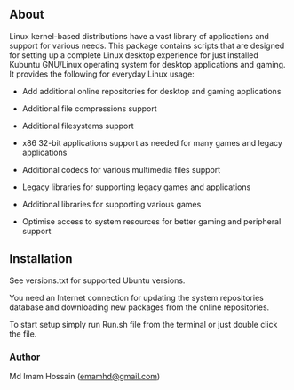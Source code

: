 About
------------

Linux kernel-based distributions have a vast library of applications and support for various needs. This package contains scripts that are designed for setting up a complete Linux desktop experience for just installed Kubuntu GNU/Linux operating system for desktop applications and gaming. It provides the following for everyday Linux usage:

- Add additional online repositories for desktop and gaming applications

- Additional file compressions support

- Additional filesystems support

- x86 32-bit applications support as needed for many games and legacy applications

- Additional codecs for various multimedia files support

- Legacy libraries for supporting legacy games and applications

- Additional libraries for supporting various games

- Optimise access to system resources for better gaming and peripheral support

## Installation

See versions.txt for supported Ubuntu versions.

You need an Internet connection for updating the system repositories database and downloading new packages from the online repositories.

To start setup simply run Run.sh file from the terminal or just double click the file.

### Author

Md Imam Hossain (emamhd@gmail.com)
